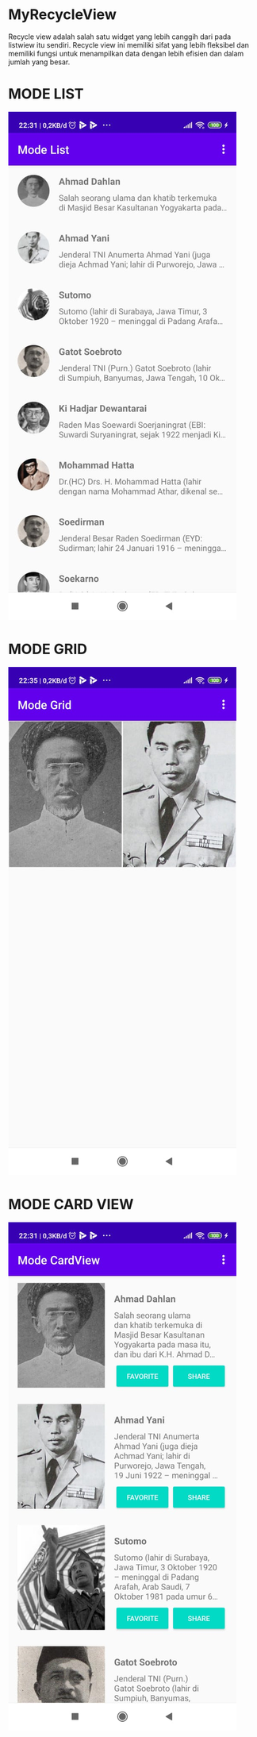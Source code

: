 # MyRecycleView
Recycle view adalah salah satu widget yang lebih canggih dari pada listwiew itu sendiri. Recycle view ini memiliki sifat yang lebih fleksibel dan memiliki fungsi untuk menampilkan data dengan lebih efisien dan dalam jumlah yang besar.

# MODE LIST
![](ss1.jpeg)

# MODE GRID
![](ss2.jpeg)

# MODE CARD VIEW
![](ss3.jpeg)
